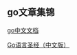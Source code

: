 ## go文章集锦

[go中文文档](https://go-zh.org/doc/#articles)

[Go语言圣经（中文版）](https://yar999.gitbooks.io/gopl-zh/content/)